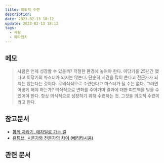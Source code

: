 ```yaml
---
title: 의도적 수련
description: 
date: 2023-02-13 18:12
update: 2023-02-13 18:12
tags:
  - 사람
  - 메타인지
---
```


## 메모
> 사람은 언제 성장할 수 있을까? 적절한 환경에 놓여야 한다.
> 이닦기를 25년간 했다고 이닦기의 마스터가 되지는 않는다. 단순히 시간을 많이 쓴다고 전문가가 되지는 않는다는 것이다. 무의식적으로 수련한다고 마스터가 될 수는 없다.
> 그러면 어떻게 해야 하는가? 의식적으로 변화를 주어가며 결과에 대한 피드백을 받을 수 있어야 한다. 항상 의식적으로 성장하기 위해 수련하는 것. 그것을 의도적 수련이라고 한다. 


## 참고문서
- [함께 자라기, 애자일로 가는 길](http://www.yes24.com/Product/Goods/67350256?pid=123487&cosemkid=go15446056295385363&gclid=Cj0KCQiAmaibBhCAARIsAKUlaKR11Rwx5oRrI-Jlb9C0Yz35_pN1i8j9LbYPkEZlZaE0FW6wFG46OtsaAlyAEALw_wcB)
- [유튜브, ㅈ문가와 전문가의 차이 (베리타시움)](https://www.youtube.com/watch?v=yiG0nOK7woU)


## 관련 문서

